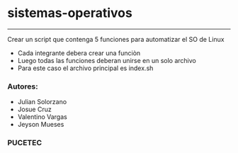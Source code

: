 # sistemas-operativos

--------
Crear un script que contenga 5 funciones para automatizar el SO de Linux

- Cada integrante debera crear una funciòn
- Luego todas las funciones deberan unirse en un solo archivo
- Para este caso el archivo principal es index.sh

### Autores:
- Julian Solorzano
- Josue Cruz
- Valentino Vargas
- Jeyson Mueses



### PUCETEC
